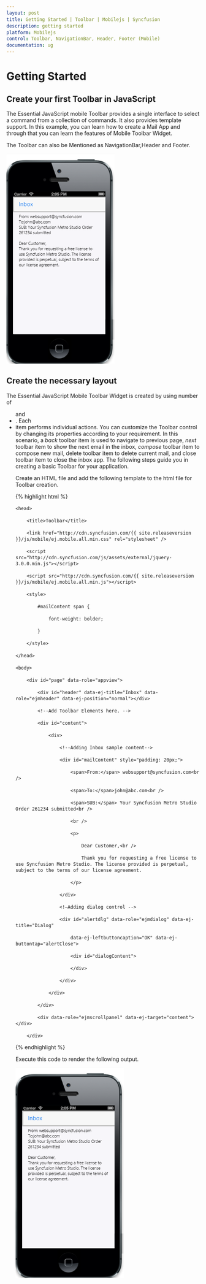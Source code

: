 ```yaml
---
layout: post
title: Getting Started | Toolbar | Mobilejs | Syncfusion
description: getting started
platform: Mobilejs
control: Toolbar, NavigationBar, Header, Footer (Mobile)
documentation: ug
---
```


# Getting Started

## Create your first Toolbar in JavaScript

The Essential JavaScript mobile Toolbar provides a single interface to select a command from a collection of commands. It also provides template support. In this example, you can learn how to create a Mail App and through that you can learn the features of Mobile Toolbar Widget.

The Toolbar can also be Mentioned as NavigationBar,Header and Footer.

![](Getting-Started_images/Getting-Started_img1.png)

## Create the necessary layout

The Essential JavaScript Mobile Toolbar Widget is created by using number of <ul> and <li>. Each <li> item performs individual actions. You can customize the Toolbar control by changing its properties according to your requirement. In this scenario, a _back_ toolbar item is used to navigate to previous page, _next_ toolbar item to show the next email in the inbox, _compose_ toolbar item to compose new mail, delete toolbar item to delete current mail, and close toolbar item to close the inbox app. The following steps guide you in creating a basic Toolbar for your application.

Create an HTML file and add the following template to the html file for Toolbar creation.

{% highlight html %}

<!DOCTYPE html>

<html>

	<head>

		<title>Toolbar</title>

		<link href="http://cdn.syncfusion.com/{{ site.releaseversion }}/js/mobile/ej.mobile.all.min.css" rel="stylesheet" />

		<script src="http://cdn.syncfusion.com/js/assets/external/jquery-3.0.0.min.js"></script>

		<script src="http://cdn.syncfusion.com/{{ site.releaseversion }}/js/mobile/ej.mobile.all.min.js"></script>

		<style>

			#mailContent span {

				font-weight: bolder;

			}

		</style>

	</head>

	<body>

		<div id="page" data-role="appview">

			<div id="header" data-ej-title="Inbox" data-role="ejmheader" data-ej-position="normal"></div>

			<!--Add Toolbar Elements here. -->

			<div id="content">

				<div>

					<!--Adding Inbox sample content-->

					<div id="mailContent" style="padding: 20px;">

						<span>From:</span> websupport@syncfusion.com<br />

						<span>To:</span>john@abc.com<br />

						<span>SUB:</span> Your Syncfusion Metro Studio Order 261234 submitted<br />

						<br />

						<p>

							Dear Customer,<br />

							Thank you for requesting a free license to use Syncfusion Metro Studio. The license provided is perpetual, subject to the terms of our license agreement.

						</p>

					</div>

					<!—Adding dialog control -->

					<div id="alertdlg" data-role="ejmdialog" data-ej-title="Dialog"

						data-ej-leftbuttoncaption="OK" data-ej-buttontap="alertClose">

						<div id="dialogContent">

						</div>

					</div>

				</div>

			</div>

			<div data-role="ejmscrollpanel" data-ej-target="content"></div>

		</div>

</html>

{% endhighlight %}

Execute this code to render the following output.

![](Getting-Started_images/Getting-Started_img1.png)



